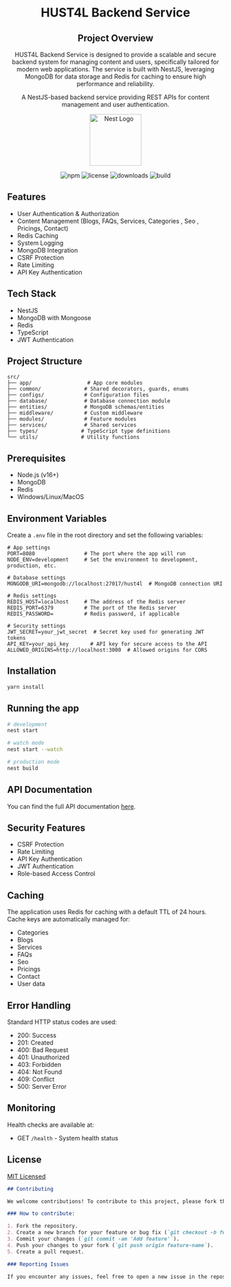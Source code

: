 <div align="center">

# HUST4L Backend Service

## Project Overview

HUST4L Backend Service is designed to provide a scalable and secure backend system for managing content and users, specifically tailored for modern web applications. The service is built with NestJS, leveraging MongoDB for data storage and Redis for caching to ensure high performance and reliability.


A NestJS-based backend service providing REST APIs for content management and user authentication.

<p align="center">
  <a href="http://nestjs.com/" target="blank"><img src="https://nestjs.com/img/logo-small.svg" width="120" alt="Nest Logo" /></a>
</p>

![npm](https://img.shields.io/npm/v/hust4l_be)
![license](https://img.shields.io/npm/l/my-cool-package)
![downloads](https://img.shields.io/npm/dm/my-cool-package)
![build](https://img.shields.io/github/actions/workflow/status/your-username/my-cool-project/ci.yml)

</div>

## Features

- User Authentication & Authorization
- Content Management (Blogs, FAQs, Services, Categories , Seo , Pricings, Contact)
- Redis Caching
- System Logging
- MongoDB Integration
- CSRF Protection
- Rate Limiting
- API Key Authentication

## Tech Stack

- NestJS
- MongoDB with Mongoose
- Redis
- TypeScript
- JWT Authentication

## Project Structure

```plaintext
src/
├── app/                  # App core modules
├── common/              # Shared decorators, guards, enums
├── configs/             # Configuration files
├── database/            # Database connection module
├── entities/            # MongoDB schemas/entities
├── middleware/          # Custom middleware
├── modules/             # Feature modules
├── services/            # Shared services
├── types/              # TypeScript type definitions
└── utils/              # Utility functions
```

## Prerequisites

- Node.js (v16+)
- MongoDB
- Redis
- Windows/Linux/MacOS

## Environment Variables

Create a `.env` file in the root directory and set the following variables:

```env
# App settings
PORT=8080                # The port where the app will run
NODE_ENV=development     # Set the environment to development, production, etc.

# Database settings
MONGODB_URI=mongodb://localhost:27017/hust4l  # MongoDB connection URI

# Redis settings
REDIS_HOST=localhost     # The address of the Redis server
REDIS_PORT=6379          # The port of the Redis server
REDIS_PASSWORD=          # Redis password, if applicable

# Security settings
JWT_SECRET=your_jwt_secret  # Secret key used for generating JWT tokens
API_KEY=your_api_key       # API key for secure access to the API
ALLOWED_ORIGINS=http://localhost:3000  # Allowed origins for CORS
```

## Installation

```bash
yarn install
```

## Running the app

```bash
# development
nest start

# watch mode
nest start --watch

# production mode
nest build
```

## API Documentation

You can find the full API documentation [here](docs/HUST4L_API_Documentation.md).



## Security Features

- CSRF Protection
- Rate Limiting
- API Key Authentication
- JWT Authentication
- Role-based Access Control

## Caching

The application uses Redis for caching with a default TTL of 24 hours. Cache keys are automatically managed for:

- Categories
- Blogs
- Services
- FAQs
- Seo
- Pricings
- Contact
- User data

## Error Handling

Standard HTTP status codes are used:

- 200: Success
- 201: Created
- 400: Bad Request
- 401: Unauthorized
- 403: Forbidden
- 404: Not Found
- 409: Conflict
- 500: Server Error

## Monitoring

Health checks are available at:

- GET `/health` - System health status

## License

[MIT Licensed](LICENSE)

```markdown
## Contributing

We welcome contributions! To contribute to this project, please fork the repository and create a pull request with your changes.

### How to contribute:

1. Fork the repository.
2. Create a new branch for your feature or bug fix (`git checkout -b feature-name`).
3. Commit your changes (`git commit -am 'Add feature'`).
4. Push your changes to your fork (`git push origin feature-name`).
5. Create a pull request.

### Reporting Issues

If you encounter any issues, feel free to open a new issue in the repository. Provide as much information as possible, including steps to reproduce and error messages.
